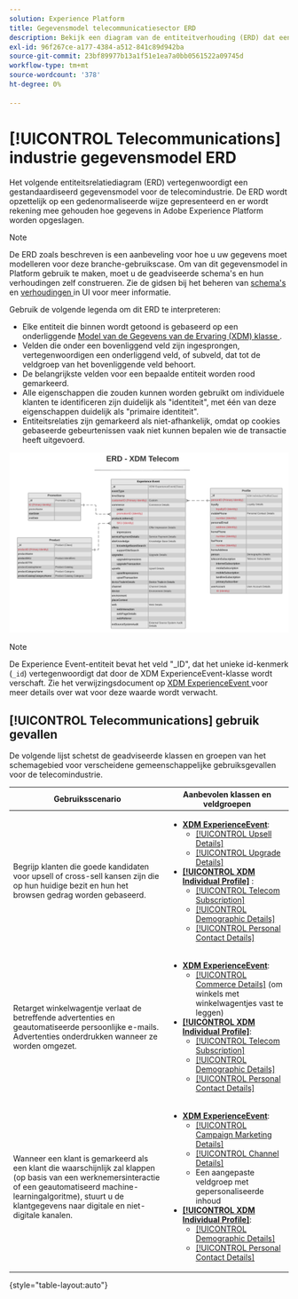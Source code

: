 ```yaml
---
solution: Experience Platform
title: Gegevensmodel telecommunicatiesector ERD
description: Bekijk een diagram van de entiteitverhouding (ERD) dat een gestandaardiseerd gegevensmodel voor de telecommunicatiesector beschrijft, compatibel met het Model van de Gegevens van de Ervaring (XDM) voor gebruik in Adobe Experience Platform.
exl-id: 96f267ce-a177-4384-a512-841c89d942ba
source-git-commit: 23bf89977b13a1f51e1ea7a0bb0561522a09745d
workflow-type: tm+mt
source-wordcount: '378'
ht-degree: 0%

---
```


# [!UICONTROL Telecommunications] industrie gegevensmodel ERD

Het volgende entiteitsrelatiediagram (ERD) vertegenwoordigt een gestandaardiseerd gegevensmodel voor de telecomindustrie. De ERD wordt opzettelijk op een gedenormaliseerde wijze gepresenteerd en er wordt rekening mee gehouden hoe gegevens in Adobe Experience Platform worden opgeslagen.

>[!NOTE]
>
>De ERD zoals beschreven is een aanbeveling voor hoe u uw gegevens moet modelleren voor deze branche-gebruikscase. Om van dit gegevensmodel in Platform gebruik te maken, moet u de geadviseerde schema&#39;s en hun verhoudingen zelf construeren. Zie de gidsen bij het beheren van [ schema&#39;s ](../../ui/resources/schemas.md) en [ verhoudingen ](../../tutorials/relationship-ui.md) in UI voor meer informatie.

Gebruik de volgende legenda om dit ERD te interpreteren:

* Elke entiteit die binnen wordt getoond is gebaseerd op een onderliggende [ Model van de Gegevens van de Ervaring (XDM) klasse ](../composition.md#class).
* Velden die onder een bovenliggend veld zijn ingesprongen, vertegenwoordigen een onderliggend veld, of subveld, dat tot de veldgroep van het bovenliggende veld behoort.
* De belangrijkste velden voor een bepaalde entiteit worden rood gemarkeerd.
* Alle eigenschappen die zouden kunnen worden gebruikt om individuele klanten te identificeren zijn duidelijk als &quot;identiteit&quot;, met één van deze eigenschappen duidelijk als &quot;primaire identiteit&quot;.
* Entiteitsrelaties zijn gemarkeerd als niet-afhankelijk, omdat op cookies gebaseerde gebeurtenissen vaak niet kunnen bepalen wie de transactie heeft uitgevoerd.


![ Een voorbeeld ERD voor een model van de telecomindustrie gegevens ](../../images/industries/telecom.png)

>[!NOTE]
>
>De Experience Event-entiteit bevat het veld &quot;_ID&quot;, dat het unieke id-kenmerk (`_id`) vertegenwoordigt dat door de XDM ExperienceEvent-klasse wordt verschaft. Zie het verwijzingsdocument op [ XDM ExperienceEvent ](../../classes/experienceevent.md) voor meer details over wat voor deze waarde wordt verwacht.

## [!UICONTROL Telecommunications] gebruik gevallen

De volgende lijst schetst de geadviseerde klassen en groepen van het schemagebied voor verscheidene gemeenschappelijke gebruiksgevallen voor de telecomindustrie.

| Gebruiksscenario | Aanbevolen klassen en veldgroepen |
| --- | --- |
| Begrijp klanten die goede kandidaten voor upsell of cross-sell kansen zijn die op hun huidige bezit en hun het browsen gedrag worden gebaseerd. | <ul><li>**[XDM ExperienceEvent](../../classes/experienceevent.md)**:<ul><li>[[!UICONTROL Upsell Details]](../../field-groups/event/upsell-details.md)</li><li>[[!UICONTROL Upgrade Details]](../../field-groups/event/upgrade-details.md)</li></ul></li><li>**[[!UICONTROL XDM Individual Profile]](../../classes/individual-profile.md)** :<ul><li>[[!UICONTROL Telecom Subscription]](../../field-groups/profile/telecom-subscription.md)</li><li>[[!UICONTROL Demographic Details]](../../field-groups/profile/demographic-details.md)</li><li>[[!UICONTROL Personal Contact Details]](../../field-groups/profile/personal-contact-details.md)</li></ul></li></ul> |
| Retarget winkelwagentje verlaat de betreffende advertenties en geautomatiseerde persoonlijke e-mails. Advertenties onderdrukken wanneer ze worden omgezet. | <ul><li>**[XDM ExperienceEvent](../../classes/experienceevent.md)**:<ul><li>[[!UICONTROL Commerce Details]](../../field-groups/event/upsell-details.md) (om winkels met winkelwagentjes vast te leggen)</li></ul></li><li>**[[!UICONTROL XDM Individual Profile]](../../classes/individual-profile.md)**:<ul><li>[[!UICONTROL Telecom Subscription]](../../field-groups/profile/telecom-subscription.md)</li><li>[[!UICONTROL Demographic Details]](../../field-groups/profile/demographic-details.md)</li><li>[[!UICONTROL Personal Contact Details]](../../field-groups/profile/personal-contact-details.md)</li></ul></li></ul> |
| Wanneer een klant is gemarkeerd als een klant die waarschijnlijk zal klappen (op basis van een werknemersinteractie of een geautomatiseerd machine-learningalgoritme), stuurt u de klantgegevens naar digitale en niet-digitale kanalen. | <ul><li>**[XDM ExperienceEvent](../../classes/experienceevent.md)**:<ul><li>[[!UICONTROL Campaign Marketing Details]](../../field-groups/event/campaign-marketing-details.md)</li><li>[[!UICONTROL Channel Details]](../../field-groups/event/channel-details.md)</li><li>Een aangepaste veldgroep met gepersonaliseerde inhoud</li></ul></li><li>**[[!UICONTROL XDM Individual Profile]](../../classes/individual-profile.md)**:<ul><li>[[!UICONTROL Demographic Details]](../../field-groups/profile/demographic-details.md)</li><li>[[!UICONTROL Personal Contact Details]](../../field-groups/profile/personal-contact-details.md)</li></ul></li></ul> |

{style="table-layout:auto"}
